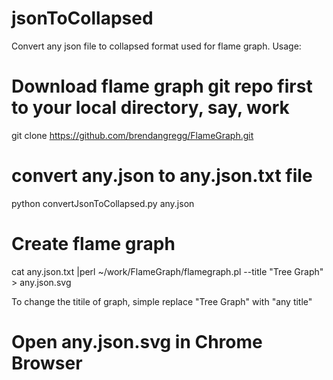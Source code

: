 # jsonToCollapsed
Convert any json file to collapsed format used for flame graph.
Usage:
# Download flame graph git repo first to your local directory, say, work
git clone https://github.com/brendangregg/FlameGraph.git

# convert any.json to any.json.txt file
python convertJsonToCollapsed.py any.json

# Create flame graph
cat any.json.txt |perl ~/work/FlameGraph/flamegraph.pl --title "Tree Graph" > any.json.svg

To change the titile of graph, simple replace "Tree Graph" with "any title"

# Open any.json.svg in Chrome Browser
